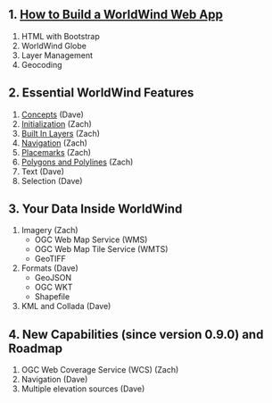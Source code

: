 ## 1. [How to Build a WorldWind Web App](https://emxsys.github.io/worldwind-web-app-tutorial/)
1. HTML with Bootstrap
2. WorldWind Globe
3. Layer Management
4. Geocoding

## 2. Essential WorldWind Features
1. [Concepts](./sections/2/concepts.html) (Dave)
2. [Initialization](./sections/2/initialization.html) (Zach)
3. [Built In Layers](./sections/2/built-in-layers.html) (Zach)
4. [Navigation](./sections/2/navigation.html) (Zach)
5. [Placemarks](./sections/2/placemarks.html) (Zach)
6. [Polygons and Polylines](./sections/2/shapes.html) (Zach)
7. Text (Dave)
8. Selection (Dave)

## 3. Your Data Inside WorldWind
1. Imagery (Zach)
   * OGC Web Map Service (WMS)
   * OGC Web Map Tile Service (WMTS)
   * GeoTIFF
2. Formats (Dave)
   * GeoJSON
   * OGC WKT 
   * Shapefile
3. KML and Collada (Dave)
 
## 4. New Capabilities (since version 0.9.0) and Roadmap
1. OGC Web Coverage Service (WCS) (Zach)
2. Navigation (Dave)
4. Multiple elevation sources (Dave)
